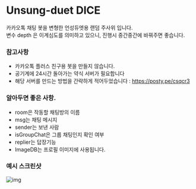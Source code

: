 # Unsung-duet DICE

카카오톡 채팅 봇을 변형한 언성듀엣용 랜덤 주사위 입니다.  
변수 depth 은 이계심도를 의미하고 있으니, 진행시 중간중간에 바꿔주면 좋습니다.  


### 참고사항

- 카카오톡 플러스 친구용 봇을 만들지 않습니다.
- 공기계에 24시간 돌아가는 약식 서버가 필요합니다
- 해당 서버를 만드는 방법을 간략하게 적어두었습니다 : https://posty.pe/csqcr3


### 알아두면 좋은 사항.

- room은 작동할 채팅방의 이름
- msg는 채팅 메시지
- sender는 보낸 사람
- isGroupChat은 그룹 채팅인지 확인 여부
- replier는 답장기능
- ImageDB는 프로필 이미지에 사용됩니다.

### 예시 스크린샷

![img](https://pbs.twimg.com/media/FHqjn1KagAQwdKB?format=jpg)
